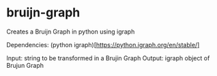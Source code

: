 # bruijn-graph
Creates a Bruijn Graph in python using igraph

Dependencies: (python igraph)[https://python.igraph.org/en/stable/]

Input: string to be transformed in a Brujin Graph
Output: igraph object of Brujun Graph 
